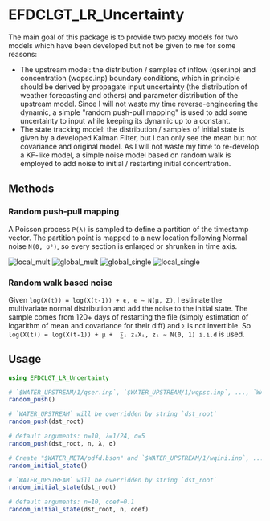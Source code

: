# EFDCLGT_LR_Uncertainty

The main goal of this package is to provide two proxy models for two models which have been developed but not be given to me for some reasons:

* The upstream model: the distribution / samples of inflow (qser.inp) and concentration (wqpsc.inp) boundary conditions, which in principle should be derived by propagate input uncertainty (the distribution of weather forecasting and others) and parameter distribution of the upstream model. Since I will not waste my time reverse-engineering the dynamic, a simple "random push-pull mapping" is used to add some uncertainty to input while keeping its dynamic up to a constant.
* The state tracking model: the distribution / samples of initial state is given by a developed Kalman Filter, but I can only see the mean but not covariance and original model. As I will not waste my time to re-develop a KF-like model, a simple noise model based on random walk is employed to add noise to initial / restarting initial concentration.

## Methods

### Random push-pull mapping

A Poisson process `P(λ)` is sampled to define a partition of the timestamp vector. The partition point is mapped to a new location following Normal noise `N(0, σ²)`, so every section is enlarged or shrunken in time axis.

![local_mult](https://i.imgur.com/e6ECcQu.png)
![global_mult](https://i.imgur.com/DLGzyil.png)
![global_single](https://i.imgur.com/BXjOxwn.png)
![local_single](https://i.imgur.com/9hjQdlJ.png)

### Random walk based noise

Given `log(X(t)) = log(X(t-1)) + ϵ, ϵ ∼ N(μ, Σ)`, I estimate the multivariate normal distribution and add the noise to the initial state. The sample comes from 120+ days of restarting the file (simply estimation of logarithm of mean and covariance for their diff) and `Σ` is not invertible. So `log(X(t)) = log(X(t-1)) + μ +  ∑ᵢ zᵢXᵢ, zᵢ ∼ N(0, 1) i.i.d` is used.

## Usage

```julia
using EFDCLGT_LR_Uncertainty

# `$WATER_UPSTREAM/1/qser.inp`, `$WATER_UPSTREAM/1/wqpsc.inp`, ..., `WATER_UPSTREAM/10/wqpsc.inp` will be created.
random_push()

# `WATER_UPSTREAM` will be overridden by string `dst_root`
random_push(dst_root)

# default arguments: n=10, λ=1/24, σ=5
random_push(dst_root, n, λ, σ)

# Create "$WATER_META/pdfd.bson" and `$WATER_UPSTREAM/1/wqini.inp`, ..., `$WATER_UPSTREAM/10/wqini.inp`
random_initial_state()

# `WATER_UPSTREAM` will be overridden by string `dst_root`
random_initial_state(dst_root)

# default arguments: n=10, coef=0.1
random_initial_state(dst_root, n, coef)
```

